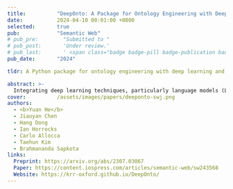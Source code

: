 ```yaml
---
title:          "DeepOnto: A Package for Ontology Engineering with Deep Learning"
date:           2024-04-10 00:01:00 +0800
selected:       true
pub:            "Semantic Web"
# pub_pre:        "Submitted to "
# pub_post:       'Under review.'
# pub_last:       ' <span class="badge badge-pill badge-publication badge-success">Poster</span>'
pub_date:       "2024"

tldr: A Python package for ontology engineering with deep learning and language models.

abstract: >-
  Integrating deep learning techniques, particularly language models (LMs), with knowledge representation techniques like ontologies has raised widespread attention, urging the need of a platform that supports both paradigms. Although packages such as OWL API and Jena offer robust support for basic ontology processing features, they lack the capability to transform various types of information within ontologies into formats suitable for downstream deep learning-based applications. Moreover, widely-used ontology APIs are primarily Java-based while deep learning frameworks like PyTorch and Tensorflow are mainly for Python programming. To address the needs, we present DeepOnto, a Python package designed for ontology engineering with deep learning. The package encompasses a core ontology processing module founded on the widely-recognised and reliable OWL API, encapsulating its fundamental features in a more "Pythonic" manner and extending its capabilities to incorporate other essential components including reasoning, verbalisation, normalisation, taxonomy, projection, and more. Building on this module, DeepOnto offers a suite of tools, resources, and algorithms that support various ontology engineering tasks, such as ontology alignment and completion, by harnessing deep learning methods, primarily pre-trained LMs. In this paper, we also demonstrate the practical utility of DeepOnto through two use-cases: the Digital Health Coaching in Samsung Research UK and the Bio-ML track of the Ontology Alignment Evaluation Initiative (OAEI).
cover:          /assets/images/papers/deeponto-swj.png
authors:
  - <b>Yuan He</b>
  - Jiaoyan Chen
  - Hang Dong
  - Ian Horrocks
  - Carlo Allocca
  - Taehun Kim
  - Brahmananda Sapkota
links:
  Preprint: https://arxiv.org/abs/2307.03067
  Paper: https://content.iospress.com/articles/semantic-web/sw243568
  Website: https://krr-oxford.github.io/DeepOnto/
---
```

